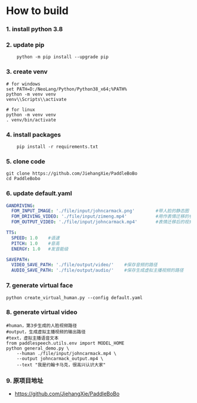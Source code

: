 How to build
============
### 1. install python 3.8

### 2. update pip
```shell
    python -m pip install --upgrade pip
```

### 3. create venv
```shell
# for windows
set PATH=D:/NeoLang/Python/Python38_x64;%PATH%
python -m venv venv
venv\\Scripts\\activate

# for linux
python -m venv venv
. venv/bin/activate
```

### 4. install packages
```shell
    pip install -r requirements.txt
```

### 5. clone code
```shell
git clone https://github.com/JiehangXie/PaddleBoBo
cd PaddleBobo
```

### 6. update default.yaml
```yaml
GANDRIVING:
  FOM_INPUT_IMAGE: './file/input/johncarmack.png'        #带人脸的静态图
  FOM_DRIVING_VIDEO: './file/input/zimeng.mp4'           #用作表情迁移的参考视频
  FOM_OUTPUT_VIDEO: './file/input/johncarmack.mp4'       #表情迁移后的视频输出路径

TTS:
  SPEED: 1.0    #语速
  PITCH: 1.0    #音高
  ENERGY: 1.0   #发音能级

SAVEPATH:
  VIDEO_SAVE_PATH: './file/output/video/'    #保存音频的路径
  AUDIO_SAVE_PATH: './file/output/audio/'    #保存生成虚拟主播视频的路径
```

### 7. generate virtual face
```shell
python create_virtual_human.py --config default.yaml
```

### 8. generate virtual video
```shell
#human，第3步生成的人脸视频路径
#output，生成虚拟主播视频的输出路径
#text，虚拟主播语音文本
from paddlespeech.utils.env import MODEL_HOME
python general_demo.py \
    --human ./file/input/johncarmack.mp4 \
    --output johncarmack_output.mp4 \
    --text "我是约翰卡马克，很高兴认识大家"
```

### 9. 原项目地址
 - https://github.com/JiehangXie/PaddleBoBo
